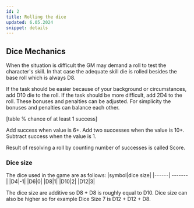 ```yaml
---
id: 2
title: Rolling the dice
updated: 6.05.2024
snippet: details
---
```

## Dice Mechanics
When the situation is difficult the GM may demand a roll to test the character's skill. 
In that case the adequate skill die is rolled besides the base roll which is always D8.

If the task should be easier because of your background or circumstances, add D10 die to the roll.
If the task should be more difficult, add 2D4 to the roll.
These bonuses and penalties can be adjusted.
For simplicity the bonuses and penalties can balance each other.

[table % chance of at least 1 success]


Add success when value is 6+.
Add two successes when the value is 10+.
Subtract success when the value is 1.

Result of resolving a roll by counting number of successes is called Score.

### Dice size
The dice used in the game are as follows:
|symbol|dice size|
|------|  -------|
|D4|-1|
|D6|0|
|D8|1|
|D10|2|
|D12|3|

The dice size are additive so D8 + D8 is roughly equal to D10.
Dice size can also be higher so for example Dice Size 7 is D12 + D12 + D8.
